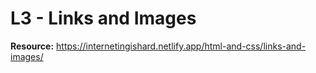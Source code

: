 # L3 - Links and Images

**Resource:** https://internetingishard.netlify.app/html-and-css/links-and-images/
